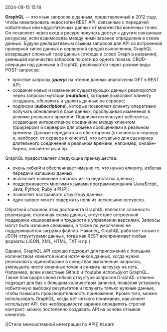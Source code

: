 2024-08-15 15:18

**GraphQL** — это язык запросов к данным, представленный в 2012 году, чтобы нивелировать недостатки REST API, связанные с передачей избыточных или недостаточных данных от множества конечных точек. Он позволяет через вход в ресурс получать доступ к другим связанным ресурсам, если взаимосвязь между ними заранее определена в схеме данных. Будучи декларативным языком запросов для API со встроенной проверкой типов данных и серверной средой выполнения, GraphQL возвращает сложный граф данных (отсюда и слово Graph в названии), уменьшая количество запросов по сети до одного показа. CRUD-операции над данными в GraphQL реализуются через разные виды POST-запросов:

- простые запросы (**_query_**) на чтение данных аналогичны GET в REST API;
- создание новых и изменение существующих данных реализуются через запросы-мутации (**_mutation_**), которые позволяют клиенту создавать, обновлять и удалять данные на сервере;
- подписки (**_subscriptions_**), которые позволяют клиенту оперативно получать обновления в базе данных, прослушивая изменения в режиме реального времени. Подписки используют вебсокеты, создающие интерактивное соединение между клиентом (браузером) и сервером для обмена сообщениями в реальном времени. Данные передаются в обе стороны (от клиента к серверу и, наоборот, от сервера к клиенту), что актуально для сценариев длительного соединения в реальном времени, например, онлайн-биржа, онлайн-игры и пр.

GraphQL предоставляет следующие преимущества:

- очень гибкий и обеспечивает именно то, что нужно клиенту, избегая передачи излишних данных;
- исключает излишние запросы из-за недостатка данных;
- поддерживается многими языками программирования (JavaScript, Java, Python, Ruby и PHP);
- позволяет настраивать структуру данных;
- один запрос может содержать поля из нескольких ресурсов.

Обратной стороной этих достоинств GraphQL являются сложность реализации, статичная схема данных, отсутствие встроенной поддержки кэширования и трудности в управлении версиями. Запросы могут быть излишне сложными, а также по умолчанию не поддерживается загрузка файлов. Наконец, GraphQL работает только с JSON-структурами данных, тогда как REST воспринимает любые форматы (JSON, XML, HTML, TXT и пр.)

Однако, GraphQL API хорошо подходит для приложений с большим количеством клиентов и/или источников данных, когда нужно реализовать единообразие в средствах выполнения запросов, уменьшить число конечных точек и снизить нагрузку на сеть. Например, всем известные Github и Youtube используют GraphQL. Также благодаря своей гибкой структуре запросов GraphQL отлично подходит для баз с большим количеством записей, позволяя устранить избыточную выборку результатов и получать только нужные данные, чтобы повысить производительность приложения. Кроме того, можно использовать GraphQL, когда нет четкого понимания, как клиент использует API, без необходимости заранее определять строгий контракт: можно постепенно создавать API на основе отзывов клиентов.



[[Стили межсистемной интеграции по API]] 
#Learn